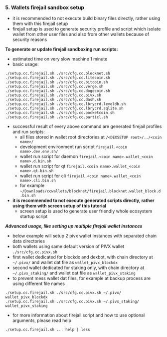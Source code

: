 ### 5. Wallets firejail sandbox setup
  * it is recommended to not execute build binary files directly, rather using them with this firejail setup
  * firejail setup is used to generate security profile and script which isolate wallet from other user files and also from other wallets because of security reasons
  
**To generate or update firejail sandboxing run scripts:**
  * estimated time on very slow machine 1 minute
  * basic usage:
```
./setup.cc.firejail.sh ./src/cfg.cc.blocknet.sh
./setup.cc.firejail.sh ./src/cfg.cc.litecoin.sh
./setup.cc.firejail.sh ./src/cfg.cc.bitcoin.sh
./setup.cc.firejail.sh ./src/cfg.cc.verge.sh
./setup.cc.firejail.sh ./src/cfg.cc.dogecoin.sh
./setup.cc.firejail.sh ./src/cfg.cc.pivx.sh
./setup.cc.firejail.sh ./src/cfg.cc.dash.sh
./setup.cc.firejail.sh ./src/cfg.cc.lbrycrd.leveldb.sh
./setup.cc.firejail.sh ./src/cfg.cc.lbrycrd.sqlite.sh
./setup.cc.firejail.sh ./src/cfg.cc.pocketcoin.sh
./setup.cc.firejail.sh ./src/cfg.cc.particl.sh
```
  * successful result of every above command are generated firejail profiles and run scripts:
    * all files stored in wallet root directories at `/<DEXSETUP root>/../<coin name>/`
    * development environment run script `firejail.<coin name>.dev.env.sh/`
    * wallet run script for daemon `firejail.<coin name>.wallet_<coin name>.d.bin.sh`
    * wallet run script for qt `firejail.<coin name>.wallet_<coin name>.qt.bin.sh`
    * wallet run script for cli `firejail.<coin name>.wallet_<coin name>.cli.bin.sh`
    * for example `~/Downloads/ccwallets/blocknet/firejail.blocknet.wallet_block.d.bin.sh`
  * **it is recommended to not execute generated scripts directly, rather using them with screen setup of this tutorial**
    * screen setup is used to generate user friendly whole ecosystem startup script
    
***Advanced usage, like setting up multiple firejail wallet instances***
  * below example will setup 2 pivx wallet instances with separated chain data directories
  * both wallets using same default version of PIVX wallet `./src/cfg.cc.pivx.sh`
  * first wallet dedicated for blockdx and dexbot, with chain directory at `~/.pivx/` and wallet dat file as `wallet_pivx_blockdx`
  * second wallet dedicated for staking only, with chain directory at `~/.pivx_staking/` and wallet dat file as  `wallet_pivx_staking`
  * to prevent mess wallet dat files, for example at backup process are using different file names
```
./setup.cc.firejail.sh ./src/cfg.cc.pivx.sh ~/.pivx/ wallet_pivx_blockdx
./setup.cc.firejail.sh ./src/cfg.cc.pivx.sh ~/.pivx_staking/ wallet_pivx_staking
```
  * for more information about firejail script and how to use optional arguments, please read help
```
./setup.cc.firejail.sh ... help | less
```
   
